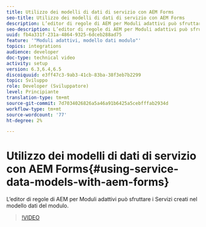 ```yaml
---
title: Utilizzo dei modelli di dati di servizio con AEM Forms
seo-title: Utilizzo dei modelli di dati di servizio con AEM Forms
description: L’editor di regole di AEM per Moduli adattivi può sfruttare i Servizi creati nel modello dati del modulo.
seo-description: L’editor di regole di AEM per Moduli adattivi può sfruttare i Servizi creati nel modello dati del modulo.
uuid: fb4a331f-231a-4864-9325-6dceb288ad75
feature: '"Moduli adattivi, modello dati modulo"'
topics: integrations
audience: developer
doc-type: technical video
activity: setup
version: 6.3,6.4,6.5
discoiquuid: e3ff47c3-9ab3-41cb-83ba-38f3eb7b2299
topic: Sviluppo
role: Developer (Sviluppatore)
level: Principiante
translation-type: tm+mt
source-git-commit: 7d7034026826a5a46a91b6425a5cebfffab2934d
workflow-type: tm+mt
source-wordcount: '77'
ht-degree: 2%

---
```



# Utilizzo dei modelli di dati di servizio con AEM Forms{#using-service-data-models-with-aem-forms}

L’editor di regole di AEM per Moduli adattivi può sfruttare i Servizi creati nel modello dati del modulo.

>[!VIDEO](https://video.tv.adobe.com/v/17739/?quality=9&learn=on)


